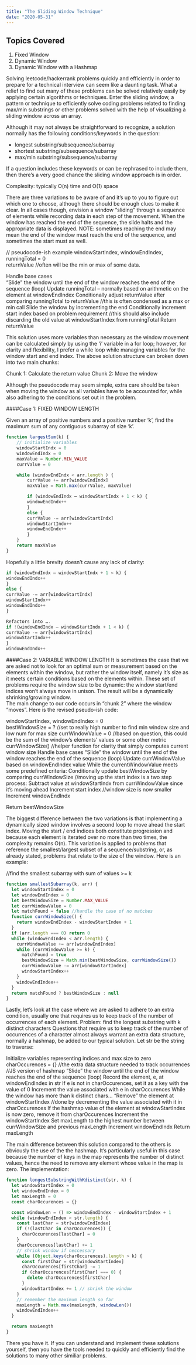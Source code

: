 ```yaml
---
title: "The Sliding Window Technique"
date: "2020-05-31"
---
```


## Topics Covered

1. Fixed Window
2. Dynamic Window
3. Dynamic Window with a Hashmap  

Solving leetcode/hackerrank problems quickly and efficiently in order to prepare for a technical interview can seem like a daunting task. What a relief to find out many of these problems can be solved relatively easily by applying certain algorithms or techniques. Enter the sliding window, a pattern or technique to efficiently solve coding problems related to finding max/min substrings or other problems solved with the help of visualizing a sliding window across an array.

Although it may not always be straightforward to recognize, a solution normally has the following conditions/keywords in the question:


- longest substring/subsequence/subarray
- shortest substring/subsequence/subarray
- max/min substring/subsequence/subarray

If a question includes these keywords or can be rephrased to include them, then there’s a very good chance the sliding window approach is in order.  

Complexity: typically O(n) time and O(1) space  

There are three variations to be aware of and it’s up to you to figure out which one to choose, although there should be enough clues to make it clear.
In all cases though, envision a window “sliding” through a sequence of elements while recording data in each step of the movement. When the window has reached the end of the sequence, the slide halts and the appropriate data is displayed. NOTE: sometimes reaching the end may mean the end of the window must reach the end of the sequence, and sometimes the start must as well.

// pseudocode-ish example
windowStartIndex, windowEndIndex, runningTotal = 0  
returnValue //often will be the min or max of some data.

Handle base cases <br/> 
“Slide” the window until the end of the window reaches the end of the sequence (loop)
Update runningTotal – normally based on arithmetic on the element at windowEndIndex
Conditionally adjust returnValue after comparing runningTotal to returnValue
//this is often condensed as a max or min call
Slide the window by incrementing the end
Conditionally increment start index based on problem requirement
//this should also include discarding the old value at windowStartIndex from runningTotal
Return returnValue

This solution uses more variables than necessary as the window movement can be calculated simply by using the ‘i’ variable in a for loop; however, for clarity and flexibility, I prefer a while loop while managing variables for the window start and end index.
The above solution structure can broken down into two main chunks:

Chunk 1: Calculate the return value
Chunk 2: Move the window

Although the pseudocode may seem simple, extra care should be taken when moving the window as all variables have to be accounted for, while also adhering to the conditions set out in the problem.

####Case 1: FIXED WINDOW LENGTH

Given an array of positive numbers and a positive number ‘k’, find the maximum sum of any contiguous subarray of size ‘k’.

```javascript
function largestSum(k) {
    // initialize variables
    windowStartIndx = 0
    windowEndIndx = 0
    maxValue = Number.MIN_VALUE
    currValue = 0

    while (windowEndIndx < arr.length ) {
        currValue += arr[windowEndIndx]
        maxValue = Math.max(currValue, maxValue)

        if (windowEndIndx – windowStartIndx + 1 < k) {
        windowEndIndx++
        }
        else {
        currValue -= arr[windowStartIndx]
        windowStartIndx++
        windowEndIndx++
        }
    }
    return maxValue
}
```

Hopefully a little brevity doesn’t cause any lack of clarity:

```javascript
if (windowEndIndx – windowStartIndx + 1 < k) {
windowEndIndx++
}
else {
currValue -= arr[windowStartIndx]
windowStartIndx++
windowEndIndx++
}

Refactors into ….
if !(windowEndIndx – windowStartIndx + 1 < k) {
currValue -= arr[windowStartIndx]
windowStartIndx++
}
windowEndIndx++

```

####Case 2: VARIABLE WINDOW LENGTH
It is sometimes the case that we are asked not to look for an optimal sum or measurement based on the elements within the window, but rather the window itself, namely it’s size as it meets certain conditions based on the elements within. These set of problems require the window size to be dynamic: the window start/end indices won’t always move in unison. The result will be a dynamically shrinking/growing window.  
The main change to our code occurs in “chunk 2” where the window “moves”. Here is the revised pseudo-ish code:

windowStartIndex, windowEndIndex = 0  
bestWindowSize = ? //set to really high number to find min window size and low num for max size
currWindowValue = 0 //based on question, this could be the sum of the window’s elements’ values or some other metric  
currWindowSize() //helper function for clarity that simply computes current window size
Handle base cases
“Slide” the window until the end of the window reaches the end of the sequence (loop)
Update currWindowValue based on windowEndIndex value
While the currentWindowValue meets some predefined criteria:
Conditionally update bestWindowSize by comparing currWindowSize
//moving up the start index is a two step process:
Subtract value at windowStartIndx from currWindowValue since it’s moving ahead
Increment start index //window size is now smaller
Increment windowEndIndx

Return bestWindowSize

The biggest difference between the two variations is that implementing a dynamically sized window involves a second loop to move ahead the start index. Moving the start / end indices both constitute progression and because each element is iterated over no more than two times, the complexity remains O(n).
This variation is applied to problems that reference the smallest/largest subset of a sequence/substring, or, as already stated, problems that relate to the size of the window. Here is an example:

//find the smallest subarray with sum of values >= k

```javascript
function smallestSubarray(k, arr) {
  let windowStartIndex = 0
  let windowEndIndex = 0
  let bestWindowSize = Number.MAX_VALUE
  let currWindowValue = 0
  let matchFound = false //handle the case of no matches
  function currWindowSize() {
    return windowEndIndex - windowStartIndex + 1
  }
  if (arr.length === 0) return 0
  while (windowEndIndex < arr.length) {
    currWindowValue += arr[windowEndIndex]
    while (currWindowValue >= k) {
      matchFound = true
      bestWindowSize = Math.min(bestWindowSize, currWindowSize())
      currWindowValue -= arr[windowStartIndex]
      windowStartIndex++
    }
    windowEndIndex++
  }
  return matchFound ? bestWindowSize : null
}
```

Lastly, let’s look at the case where we are asked to adhere to an extra condition, usually one that requires us to keep track of the number of occurrences of each element.
Problem: find the longest substring with k distinct characters
Questions that require us to keep track of the number of occurrences of a character almost always warrant an extra data structure, normally a hashmap, be added to our typical solution.
Let str be the string to traverse:

Initialize variables representing indices and max size to zero
charOccurences = {} //the extra data structure needed to track occurrences //JS version of hashmap
“Slide” the window until the end of the window reaches the end of the sequence (loop)
Record the element, e, at windowEndIndex in str
If e is not in charOccurences, set it as a key with the value of 0
Increment the value associated with e in charOccurences
While the window has more than k distinct chars…
“Remove” the element at windowStartIndex
//done by decrementing the value associated with it in charOccurences
If the hashmap value of the element at windowStartIndex is now zero, remove it from charOccurences
Increment the windowStartIndex
Set maxLength to the highest number between currWindowSize and previous maxLength
Increment windowEndIndx
Return maxLength

The main difference between this solution compared to the others is obviously the use of the the hashmap. It’s particularly useful in this case because the number of keys in the map represents the number of distinct values, hence the need to remove any element whose value in the map is zero.
The implementation:

```javascript
function longestSubstringWithKdistinct(str, k) {
  let windowStartIndex = 0
  let windowEndIndex = 0
  let maxLength = 0
  const charOccurences = {}

  const windowLen = () => windowEndIndex - windowStartIndex + 1
  while (windowEndIndex < str.length) {
    const lastChar = str[windowEndIndex]
    if (!(lastChar in charOccurences)) {
      charOccurences[lastChar] = 0
    }
    charOccurences[lastChar] += 1
    // shrink window if neccessary
    while (Object.keys(charOccurences).length > k) {
      const firstChar = str[windowStartIndex]
      charOccurences[firstChar] -= 1
      if (charOccurences[firstChar] === 0) {
        delete charOccurences[firstChar]
      }
      windowStartIndex += 1 // shrink the window
    }
    // remember the maximum length so far
    maxLength = Math.max(maxLength, windowLen())
    windowEndIndex++
  }

  return maxLength
}
```

There you have it. If you can understand and implement these solutions yourself, then you have the tools needed to quickly and efficiently find the solutions to many other similiar problems.
